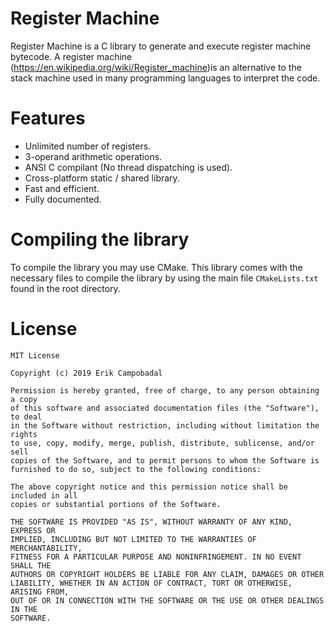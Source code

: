 # Register Machine

Register Machine is a C library to generate and execute register machine bytecode.
A register machine (<https://en.wikipedia.org/wiki/Register_machine>)is an alternative
to the stack machine used in many programming languages to interpret the code.

# Features

- Unlimited number of registers.
- 3-operand arithmetic operations.
- ANSI C compilant (No thread dispatching is used).
- Cross-platform static / shared library.
- Fast and efficient.
- Fully documented.

# Compiling the library

To compile the library you may use CMake. This library comes with
the necessary files to compile the library by using the main file
`CMakeLists.txt` found in the root directory.

# License

```
MIT License

Copyright (c) 2019 Erik Campobadal

Permission is hereby granted, free of charge, to any person obtaining a copy
of this software and associated documentation files (the "Software"), to deal
in the Software without restriction, including without limitation the rights
to use, copy, modify, merge, publish, distribute, sublicense, and/or sell
copies of the Software, and to permit persons to whom the Software is
furnished to do so, subject to the following conditions:

The above copyright notice and this permission notice shall be included in all
copies or substantial portions of the Software.

THE SOFTWARE IS PROVIDED "AS IS", WITHOUT WARRANTY OF ANY KIND, EXPRESS OR
IMPLIED, INCLUDING BUT NOT LIMITED TO THE WARRANTIES OF MERCHANTABILITY,
FITNESS FOR A PARTICULAR PURPOSE AND NONINFRINGEMENT. IN NO EVENT SHALL THE
AUTHORS OR COPYRIGHT HOLDERS BE LIABLE FOR ANY CLAIM, DAMAGES OR OTHER
LIABILITY, WHETHER IN AN ACTION OF CONTRACT, TORT OR OTHERWISE, ARISING FROM,
OUT OF OR IN CONNECTION WITH THE SOFTWARE OR THE USE OR OTHER DEALINGS IN THE
SOFTWARE.
```
